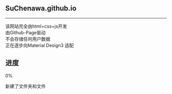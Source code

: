 ## SuChenawa.github.io  
---
该网站完全由html+css+js开发  
由Github-Page驱动  
不会存储任何用户数据  
正在逐步向Material Design3 适配  
## 进度  
0%  
  
新建了文件夹和文件


